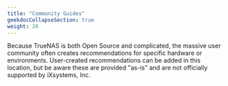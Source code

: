 ```yaml
---
title: "Community Guides"
geekdocCollapseSection: true
weight: 20
---
```


Because TrueNAS is both Open Source and complicated, the massive user community often creates recommendations for specific hardware or environments.
User-created recommendations can be added in this location, but be aware these are provided "as-is" and are not officially supported by iXsystems, Inc.